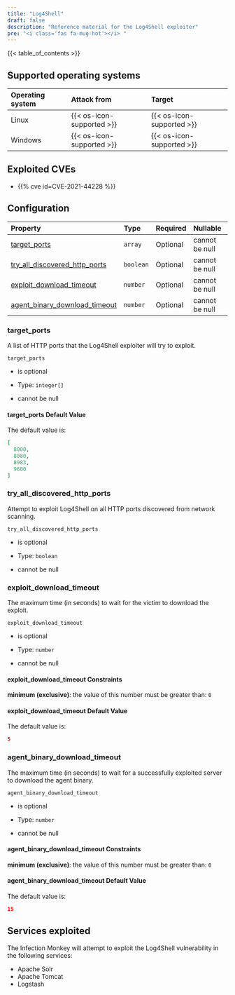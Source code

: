 ```yaml
---
title: "Log4Shell"
draft: false
description: "Reference material for the Log4Shell exploiter"
pre: "<i class='fas fa-mug-hot'></i> "
---
```

{{< table_of_contents >}}

## Supported operating systems

| Operating system | Attack from                 | Target                      |
| :--------------- | :-------------------------- | :-------------------------- |
| Linux            | {{< os-icon-supported >}}   | {{< os-icon-supported >}}   |
| Windows          | {{< os-icon-supported >}}   | {{< os-icon-supported >}}   |

## Exploited CVEs

- {{% cve id=CVE-2021-44228 %}}

## Configuration

<!--
This documentation was autogenerated by passing the plugin's config-schema.json
through https://github.com/adobe/jsonschema2md. It was then modified by hand to
remove extraneous information.
-->

| Property                                                            | Type      | Required | Nullable       |
| :------------------------------------------------------------------ | :-------- | :------- | :------------- |
| [target\_ports](#target_ports)                                      | `array`   | Optional | cannot be null |     |
| [try\_all\_discovered\_http\_ports](#try_all_discovered_http_ports) | `boolean` | Optional | cannot be null |
| [exploit\_download\_timeout](#exploit_download_timeout)             | `number`  | Optional | cannot be null |           |
| [agent\_binary\_download\_timeout](#agent_binary_download_timeout)  | `number`  | Optional | cannot be null |

### target\_ports

A list of HTTP ports that the Log4Shell exploiter will try to exploit.

`target_ports`

* is optional

* Type: `integer[]`

* cannot be null

#### target\_ports Default Value

The default value is:

```json
[
  8000,
  8080,
  8983,
  9600
]
```

### try\_all\_discovered\_http\_ports

Attempt to exploit Log4Shell on all HTTP ports discovered from network scanning.

`try_all_discovered_http_ports`

* is optional

* Type: `boolean`

* cannot be null

### exploit\_download\_timeout

The maximum time (in seconds) to wait for the victim to download the exploit.

`exploit_download_timeout`

* is optional

* Type: `number`

* cannot be null

#### exploit\_download\_timeout Constraints

**minimum (exclusive)**: the value of this number must be greater than: `0`

#### exploit\_download\_timeout Default Value

The default value is:

```json
5
```

### agent\_binary\_download\_timeout

The maximum time (in seconds) to wait for a successfully exploited server to download the agent binary.

`agent_binary_download_timeout`

* is optional

* Type: `number`

* cannot be null

#### agent\_binary\_download\_timeout Constraints

**minimum (exclusive)**: the value of this number must be greater than: `0`

#### agent\_binary\_download\_timeout Default Value

The default value is:

```json
15
```

## Services exploited

The Infection Monkey will attempt to exploit the Log4Shell vulnerability in the
following services:

- Apache Solr
- Apache Tomcat
- Logstash
